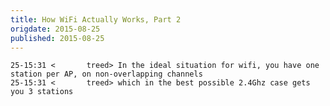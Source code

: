 ```yaml
---
title: How WiFi Actually Works, Part 2
origdate: 2015-08-25
published: 2015-08-25
---
```

    25-15:31 <       treed> In the ideal situation for wifi, you have one station per AP, on non-overlapping channels
    25-15:31 <       treed> which in the best possible 2.4Ghz case gets you 3 stations
